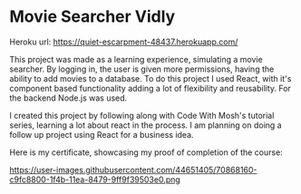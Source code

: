 # Movie Searcher Vidly

Heroku url: https://quiet-escarpment-48437.herokuapp.com/

This project was made as a learning experience, simulating a movie searcher. By logging in, the user is given more permissions, having the ability to add movies to a database. To do this project I used React, with it's component based functionality adding a lot of flexibility and reusability. For the backend Node.js was used.

I created this project by following along with Code With Mosh's tutorial series, learning a lot about react in the process. I am planning on doing a follow up project using React for a business idea.

Here is my certificate, showcasing my proof of completion of the course:

https://user-images.githubusercontent.com/44651405/70868160-c9fc8800-1f4b-11ea-8479-9ff9f39503e0.png
